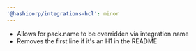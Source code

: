 ```yaml
---
'@hashicorp/integrations-hcl': minor
---
```


- Allows for pack.name to be overridden via integration.name
- Removes the first line if it's an H1 in the README
